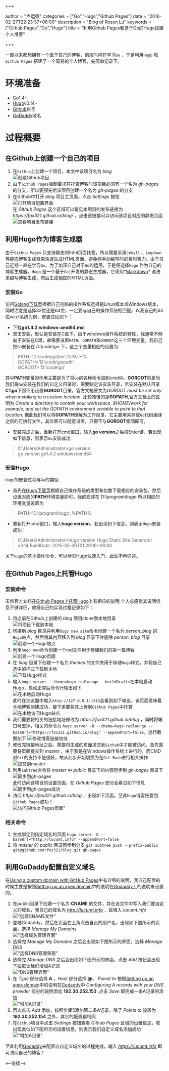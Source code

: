 +++

author = "卢运强"
categories = ["Go","Hugo","Github Pages"]
date = "2016-02-27T22:23:37+08:00"
description = "Blog of Rosen Lu"
keywords = ["Github Pages","Go","Hugo"]
title = "利用Github Pages和基于Go的Hugo搭建个人博客"

+++

一直以来都想拥有一个属于自己的博客，前段时间在学习`Go` ，于是利用`Hugo` 和`Github Pages` 搭建了一个简易的个人博客，先简单记录下。 

[//]:(设置前面的内容为summary)
<!--more-->

# 环境准备
* [Go](https://golang.org/)1.4+
* [Hugo](https://gohugo.io)v0.14+
* [Github](https://github.com/)账号
* [GoDaddy](https://www.godaddy.com)域名 

# 过程概要
## 在Github上创建一个自己的项目
1. 在`Github`上创建一个项目，本文中该项目名为 *blog*  
	![创建Github项目](/blog_img/create-website-with-hugo/create-github-repository.png "创建Github项目")
2. 由于`Github Pages`强制要求在托管博客时该项目必须有一个名为 *gh-pages* 的分支，所以要预先给该项目创建一个名为 *gh-pages* 的分支
3. 在Github中打开 *blog* 项目主页面，点击 *Settings* 按钮  
	![打开项目配置界面](/blog_img/create-website-with-hugo/open-github-project-settings.png "打开Github项目设置界面")  
	在 *Github Pages* 这个区域可以看见本项目的发布链接为 *https\://fox321.github.io/blog/* ，点击该链接可以访问该项目对应的静态页面 
	![查看项目发布链接](/blog_img/create-website-with-hugo/check-github-project-address.png "查看项目发布链接")

## 利用Hugo作为博客生成器
由于`Github Pages` 只支持静态的html页面托管，所以需要采用`Jekyll` 、`Logdown` 等静态博客生成器来快速生成HTML页面，避免纯手动编写时的费时费力。由于自己近期一直在学习`Go`，为了加深自己对于`Go`的运用，于是便选择`Hugo` 作为自己的博客生成器。`Hugo` 是一个基于`Go]`开发的静态生成器，它采用*[Markdown](https://zh.wikipedia.org/zh-cn/Markdown)* 语法来编写博客生成，然后生成相应的HTML页面。

### 安装Go
访问[Golang下载页](https://golang.org/dl/)根据自己电脑的操作系统选择是Linux版本或Windows版本，同时注意是选择32位还是64位，一定要与自己的操作系统相匹配。以我自己的64位win7系统为例，安装过程如下：

* 下载**go1.4.2.windows-amd64.msi**
* 双击安装，默认是安装在C盘下，由于windows操作系统的特性，我通常不倾向于安装在C盘，故需要设置`PATH`、`GOPATH`和`GOROOT`这三个环境变量，我自己把`Go`安装在 *D:\code\go* 下，这三个变量相应的设置为:

>PATH='D:\code\go\bin';%PATH%  
GOPATH='D:\code\gopath'  
GOROOT='D:\code\go'

其中**PATH**变量的作用主要是为了将`Go`的各种命令加到cmd中。**GOROOT**则是当我们将`Go`安装在我们的自定义目录时，需要制定该安装目录，若安装在默认目录**C:\go**下则不用设置**GOROOT**目录，官方文档原文为*GOROOT must be set only when installing to a custom location.* 比较难懂的是**GOPATH**,官方文档上的说明为 *Create a directory to contain your workspace, $HOME/work for example, and set the GOPATH environment variable to point to that location.* 据此我们可以将**GOPATH**理解为工作目录，它主要用来存放`Go`代码编译之后的可执行文件，其位置可以随意设置，只要不与**GOROOT**相同即可。

* 安装完成之后，重新打开cmd窗口，输入**go version**之后按Enter键，若出现如下信息，则表示`Go`安装成功:

>C:\Users\Administrator>go version  
>go version go1.4.2 windows/amd64

### 安装Hugo
`Hugo`的安装过程与`Go`的类似.

* 首先在[Hugo下载页](https://github.com/spf13/hugo/releases)根据自己操作系统的类型和位数下载相应的安装包，然后设置对应的**PATH**环境变量即可。我的安装在 *D:\program\hugo* 所以相应的环境变量设置为

> PATH='D:\program\hugo';%PATH%

* 重新打开cmd窗口，输入**hugo version**，若出现如下信息，则表示`Hugo`安装成功：

>C:\Users\Administrator>hugo version
Hugo Static Site Generator v0.14 BuildDate: 2015-05-26T01:29:16+08:00

关于`Hugo`的基本操作命令，可以参见[Hugo快速入门](https://gohugo.io/overview/quickstart/)，此处不再详述。


## 在Github Pages上托管Hugo

### 安装命令
虽然官方文档[在Github Pages上托管Hugo](https://gohugo.io/tutorials/github-pages-blog/)上有相应的说明,个人总感觉其说明信息不够详细，故将自己的实现过程记录如下：

1. 将之前在Github上创建的 *blog* 项目clone到本地目录   
    ![将项目下载到本地](/blog_img/create-website-with-hugo/clone-github-repository.png "将项目下载到本地")  
2. 切换到 *blog* 目录并利用`hugo new site`命令创建一个名为 *person_blog* 的`Hugo`站点，然后将其内容移入到 *blog* 目录下并删除 *person_blog* 目录   
	![创建一个Hugo站点](/blog_img/create-website-with-hugo/create-hugo-site-in-repository.png "创建一个Hugo站点")
3. 利用`hugo new`命令创建一个md文件用于存储我们的第一篇博客  
	![创建一个Hugo页面](/blog_img/create-website-with-hugo/create-hugo-page.png "创建一个Hugo页面")
4. 在 *blog* 目录下创建一个名为 *themes* 的文件夹用于存储`Hugo`样式，并将自己选中的样式下载到本地  
	![下载Hugo样式](/blog_img/create-website-with-hugo/clone-hugo-theme.png "下载Hugo样式")
5. 输入`hugo server --theme=hugo-redlounge --buildDrafts`在本地启动Hugo，启动正常后命令行输出如下  
	![在本地启动Hugo](/blog_img/create-website-with-hugo/start-hugo-in-local.png "在本地启动Hugo")  
	此时在浏览器中输入`http://127.0.0.1:1313`会看到如下输出，该页面意味着本地博客创建成功，接下来要将其上传到`Github Pages`中托管    
	![在本地访问Hugo站点](/blog_img/create-website-with-hugo/visit-local-hugo-site.png "在本地访问Hugo站点")  
7. 我们需要将相关的链接地址修改为 *https\://fox321.github.io/blog* ，同时将端口号去掉，相关的命令为 `hugo server -D --theme=hugo-redlounge --baseUrl="https://fox321.github.io/blog" --appendPort=false`，运行截图如下
	![修改博客链接地址](/blog_img/create-website-with-hugo/update-hugo-site-url.png "修改博客链接地址")
8. 修改完链接地址之后，需要将生成的页面提交到`Github`中才能被访问，首先需要将页面提交到 *master* ，由于我是在Windows操作系统上进行的，而CMD对`Git`的支持不是很好，故从此步开始切换为在`Git Bash`进行相关操作    
	![提交到master](/blog_img/create-website-with-hugo/push-blog-to-github.png "提交到master")
9. 利用`subtree`命令将 *master* 中 *public* 目录下的内容同步到 *gh-pages* 目录下  
	![同步到gh-pages](/blog_img/create-website-with-hugo/push-blog-to-branch.png "同步到gh-pages")  
	此时访问该项目的设置页面，在 *Github Pages* 部分会看见如下信息  
    ![同步到gh-pages成功](/blog_img/create-website-with-hugo/push-blog-to-branch-success.png "同步到gh-pages成功")  
10. 访问 *https\://fox321.github.io/blog* ，出现如下页面，至此`Hugo`博客托管到`Github Pages`成功！  
	![访问Github Pages页面"](/blog_img/create-website-with-hugo/visit-github-pages-hugo-site.png "访问Github Pages页面")

### 相关命令
1. 生成绑定到指定域名的页面 `hugo server -D --baseUrl="http://lucumt.info" --appendPort=false`
2. 将 *master* 的 *public* 目录同步到分支 `git subtree push --prefix=public git@github.com:fox321/blog.git gh-pages`

## 利用GoDaddy配置自定义域名
在[Using a custom domain with GitHub Pages](https://help.github.com/articles/using-a-custom-domain-with-github-pages/)中有详细的说明，我自己配置的时候主要是按照[Setting up an apex domain](https://help.github.com/articles/setting-up-an-apex-domain/)中的说明在[Godaddy](https://www.godaddy.com/)上的说明来设置的。

1. 在public目录下创建一个名为 **CNAME** 的文件，并在该文件中写入我们要自定义的域名，我自己的域名为 *http://lucumt.info* ，故填入 *lucumt.info*  
!["创建CNAME文件"](/blog_img/create-website-with-hugo/create-cname-file.png "创建CNAME文件并添加域名")  
2. 登陆Godaddy，然后在页面右上角点击自己的用户名，出现如下图所示的页面，选择 *Manage My Domains*  
!["选择域名管理界面"](/blog_img/create-website-with-hugo/godaddy-choose-manage-page.png "选择域名管理界面")  
3. 选择完 *Manage My Domains* 之后会出现如下图所示的界面，选择 *Manage DNS*   
!["选择DNS管理界面"](/blog_img/create-website-with-hugo/godaddy-choose-manage-dns.png "选择DNS管理界面") 
4. 选择完 *Manage DNS* 之后会出现如下图所示的界面，点击 *Add* 按钮会出现下拉框让我们增加A记录  
!["DNS管理界面"](/blog_img/create-website-with-hugo/godaddy-dns-records-page.png "DNS管理界面")  
5. 在 *Type* 部分选择 **A** ，*Host* 部分选择 **@**， *Poinst to* 根据[Setting up an apex domain](https://help.github.com/articles/setting-up-an-apex-domain/)中的说明在[Godaddy](https://www.godaddy.com/)中 *Configuring A records with your DNS provider* 部分的说明添加 **192.30.252.153** ,点击 *Save* 即完成一条A记录的添加  
!["增加A记录"](/blog_img/create-website-with-hugo/godaddy-dns-add-a-records.png "增加A记录")  
6. 再次点击 *Add* 添加，按照步骤5添加第二条A记录，除了 *Points to* 设置为 **192.30.252.154** 之外，其它的配置都相同
7. 在`Github`项目中点击 *Settings* 按钮查看 *Github Pages* 区域的设置信息，若出现类似如下图所示的设置信息，则表示我们自定义域名添加成功  
!["增加A记录"](/blog_img/create-website-with-hugo/github-pages-configuration-check.png "增加A记录")

至此利用[Godaddy](https://www.godaddy.com/)来配置自自定义域名的过程完成，输入 *https://lucumt.info* 即可访问自己的博客！

<--待续-->